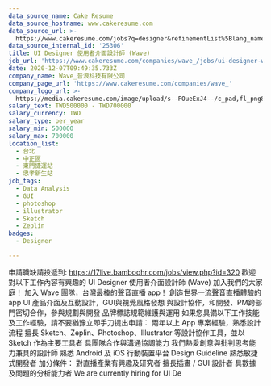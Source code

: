 ```yaml
---
data_source_name: Cake Resume
data_source_hostname: www.cakeresume.com
data_source_url: >-
  https://www.cakeresume.com/jobs?q=designer&refinementList%5Blang_name%5D%5B0%5D=English&refinementList%5Bsalary_type%5D=per_year
data_source_internal_id: '25306'
title: UI Designer 使用者介面設計師 (Wave)
job_url: 'https://www.cakeresume.com/companies/wave_/jobs/ui-designer-wave'
date: 2020-12-07T09:49:35.733Z
company_name: Wave_音浪科技有限公司
company_page_url: 'https://www.cakeresume.com/companies/wave_'
company_logo_url: >-
  https://media.cakeresume.com/image/upload/s--POueExJ4--/c_pad,fl_png8,h_200,w_200/v1606878758/w0pxg39okoakg91buwrj.png
salary_text: TWD500000 - TWD700000
salary_currency: TWD
salary_type: per_year
salary_min: 500000
salary_max: 700000
location_list:
  - 台北
  - 中正區
  - 東門捷運站
  - 忠孝新生站
job_tags:
  - Data Analysis
  - GUI
  - photoshop
  - illustrator
  - Sketch
  - Zeplin
badges:
  - Designer

---
```


申請職缺請投遞到: https://17live.bamboohr.com/jobs/view.php?id=320 歡迎對以下工作內容有興趣的 UI Designer 使用者介面設計師 (Wave) 加入我們的大家庭！ 加入 Wave 團隊，台灣最棒的聲音直播 app！ 創造世界一流聲音直播體驗的 app UI 產品介面及互動設計，GUI與視覺風格發想 與設計協作，和開發、PM跨部門密切合作，參與規劃與開發 品牌標誌規範維護與運用 如果您具備以下工作技能及工作經驗，請不要猶豫立即手刀提出申請： 兩年以上 App 專案經驗，熟悉設計流程 擅長 Sketch、Zeplin、Photoshop、Illustrator 等設計協作工具，並以 Sketch 作為主要工具者 具團隊合作與溝通協調能力 我們熱愛創意與批判思考能力兼具的設計師 熟悉 Android 及 iOS 行動裝置平台 Design Guideline 熟悉敏捷式開發者 加分條件： 對直播產業有興趣及研究者 擅長插畫 / GUI 設計者 具數據及問題的分析能力者 We are currently hiring for UI De